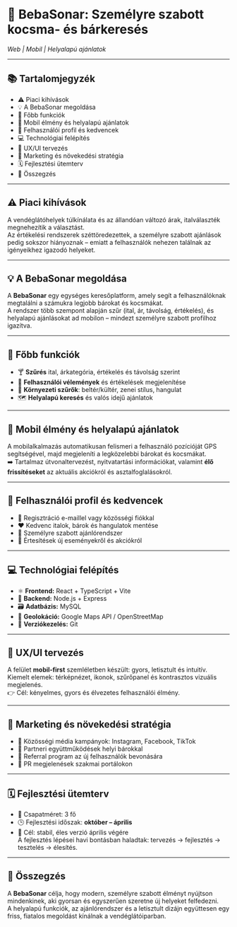 # 🍻 BebaSonar: Személyre szabott kocsma- és bárkeresés  
_Web | Mobil | Helyalapú ajánlatok_

---

## 📚 Tartalomjegyzék
- ⚠️ Piaci kihívások  
- 💡 A BebaSonar megoldása  
- 🔧 Főbb funkciók  
- 📱 Mobil élmény és helyalapú ajánlatok  
- 👤 Felhasználói profil és kedvencek  
- 💻 Technológiai felépítés  
- 🎨 UX/UI tervezés  
- 📢 Marketing és növekedési stratégia  
- 🗓 Fejlesztési ütemterv  
- 🏁 Összegzés  

---

## ⚠️ Piaci kihívások
A vendéglátóhelyek túlkínálata és az állandóan változó árak, italválaszték megnehezítik a választást.  
Az értékelési rendszerek széttöredezettek, a személyre szabott ajánlások pedig sokszor hiányoznak – emiatt a felhasználók nehezen találnak az igényeikhez igazodó helyeket.

---

## 💡 A BebaSonar megoldása
A **BebaSonar** egy egységes keresőplatform, amely segít a felhasználóknak megtalálni a számukra legjobb bárokat és kocsmákat.  
A rendszer több szempont alapján szűr (ital, ár, távolság, értékelés), és helyalapú ajánlásokat ad mobilon – mindezt személyre szabott profilhoz igazítva.

---

## 🔧 Főbb funkciók
- 🍸 **Szűrés** ital, árkategória, értékelés és távolság szerint  
- 🌟 **Felhasználói vélemények** és értékelések megjelenítése  
- 🎵 **Környezeti szűrők**: beltér/kültér, zenei stílus, hangulat  
- 🗺 **Helyalapú keresés** és valós idejű ajánlatok

---

## 📱 Mobil élmény és helyalapú ajánlatok
A mobilalkalmazás automatikusan felismeri a felhasználó pozícióját GPS segítségével, majd megjeleníti a legközelebbi bárokat és kocsmákat.  
➡️ Tartalmaz útvonaltervezést, nyitvatartási információkat, valamint **élő frissítéseket** az aktuális akciókról és asztalfoglalásokról.

---

## 👤 Felhasználói profil és kedvencek
- 🔐 Regisztráció e-maillel vagy közösségi fiókkal  
- ❤️ Kedvenc italok, bárok és hangulatok mentése  
- 🧠 Személyre szabott ajánlórendszer  
- 🔔 Értesítések új eseményekről és akciókról  

---

## 💻 Technológiai felépítés
- ⚛️ **Frontend:** React + TypeScript + Vite  
- 🧩 **Backend:** Node.js + Express  
- 🗃 **Adatbázis:** MySQL  
- 📍 **Geolokáció:** Google Maps API / OpenStreetMap  
- 🔄 **Verziókezelés:** Git  

---

## 🎨 UX/UI tervezés
A felület **mobil-first** szemléletben készült: gyors, letisztult és intuitív.  
Kiemelt elemek: térképnézet, ikonok, szűrőpanel és kontrasztos vizuális megjelenés.  
👉 Cél: kényelmes, gyors és élvezetes felhasználói élmény.

---

## 📢 Marketing és növekedési stratégia
- 📲 Közösségi média kampányok: Instagram, Facebook, TikTok  
- 🤝 Partneri együttműködések helyi bárokkal  
- 🎁 Referral program az új felhasználók bevonására  
- 📰 PR megjelenések szakmai portálokon  

---

## 🗓 Fejlesztési ütemterv
- 👥 Csapatméret: 3 fő  
- 🕒 Fejlesztési időszak: **október – április**  
- 🎯 Cél: stabil, éles verzió április végére  
A fejlesztés lépései havi bontásban haladtak: tervezés → fejlesztés → tesztelés → élesítés.

---

## 🏁 Összegzés
A **BebaSonar** célja, hogy modern, személyre szabott élményt nyújtson mindenkinek, aki gyorsan és egyszerűen szeretne új helyeket felfedezni.  
A helyalapú funkciók, az ajánlórendszer és a letisztult dizájn együttesen egy friss, fiatalos megoldást kínálnak a vendéglátóiparban.  
